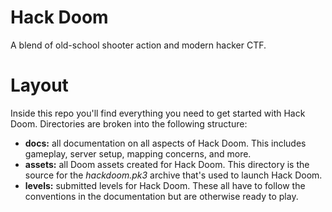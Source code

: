 # Hack Doom #
A blend of old-school shooter action and modern hacker CTF.

# Layout #
Inside this repo you'll find everything you need to get started with Hack Doom.  Directories are broken into the following structure:
* __docs:__ all documentation on all aspects of Hack Doom.  This includes gameplay, server setup, mapping concerns, and more.
* __assets:__ all Doom assets created for Hack Doom.  This directory is the source for the *hackdoom.pk3* archive that's used to launch Hack Doom.
* __levels:__ submitted levels for Hack Doom.  These all have to follow the conventions in the documentation but are otherwise ready to play.
